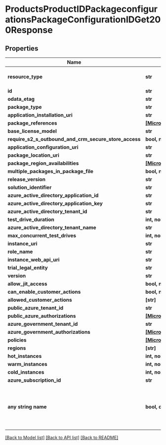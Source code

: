 # ProductsProductIDPackageconfigurationsPackageConfigurationIDGet200Response


## Properties
Name | Type | Description | Notes
------------ | ------------- | ------------- | -------------
**resource_type** | **str** |  | [optional]  if omitted the server will use the default value of "AzureResourceManagerTestDrivePackageConfiguration"
**id** | **str** |  | [optional] 
**odata_etag** | **str** |  | [optional] 
**package_type** | **str** |  | [optional] 
**application_installation_uri** | **str** |  | [optional] 
**package_references** | [**[MicrosoftIngestionApiModelsCommonTypeValuePair]**](MicrosoftIngestionApiModelsCommonTypeValuePair.md) |  | [optional] 
**base_license_model** | **str** |  | [optional] 
**require_s2_s_outbound_and_crm_secure_store_access** | **bool, none_type** |  | [optional] 
**application_configuration_uri** | **str** |  | [optional] 
**package_location_uri** | **str** |  | [optional] 
**package_region_availabilities** | [**[MicrosoftIngestionApiModelsPackagesPackageRegionAvailability]**](MicrosoftIngestionApiModelsPackagesPackageRegionAvailability.md) |  | [optional] 
**multiple_packages_in_package_file** | **bool, none_type** |  | [optional] 
**release_version** | **str** |  | [optional] 
**solution_identifier** | **str** |  | [optional] 
**azure_active_directory_application_id** | **str** |  | [optional] 
**azure_active_directory_application_key** | **str** |  | [optional] 
**azure_active_directory_tenant_id** | **str** |  | [optional] 
**test_drive_duration** | **int, none_type** |  | [optional] 
**azure_active_directory_tenant_name** | **str** |  | [optional] 
**max_concurrent_test_drives** | **int, none_type** |  | [optional] 
**instance_uri** | **str** |  | [optional] 
**role_name** | **str** |  | [optional] 
**instance_web_api_uri** | **str** |  | [optional] 
**trial_legal_entity** | **str** |  | [optional] 
**version** | **str** |  | [optional] 
**allow_jit_access** | **bool, none_type** |  | [optional] 
**can_enable_customer_actions** | **bool, none_type** |  | [optional] 
**allowed_customer_actions** | **[str]** |  | [optional] 
**public_azure_tenant_id** | **str** |  | [optional] 
**public_azure_authorizations** | [**[MicrosoftIngestionApiModelsPackagesRoleAuthorization]**](MicrosoftIngestionApiModelsPackagesRoleAuthorization.md) |  | [optional] 
**azure_government_tenant_id** | **str** |  | [optional] 
**azure_government_authorizations** | [**[MicrosoftIngestionApiModelsPackagesRoleAuthorization]**](MicrosoftIngestionApiModelsPackagesRoleAuthorization.md) |  | [optional] 
**policies** | [**[MicrosoftIngestionApiModelsPackagesAzurePolicy]**](MicrosoftIngestionApiModelsPackagesAzurePolicy.md) |  | [optional] 
**regions** | **[str]** |  | [optional] 
**hot_instances** | **int, none_type** |  | [optional] 
**warm_instances** | **int, none_type** |  | [optional] 
**cold_instances** | **int, none_type** |  | [optional] 
**azure_subscription_id** | **str** |  | [optional] 
**any string name** | **bool, date, datetime, dict, float, int, list, str, none_type** | any string name can be used but the value must be the correct type | [optional]

[[Back to Model list]](../README.md#documentation-for-models) [[Back to API list]](../README.md#documentation-for-api-endpoints) [[Back to README]](../README.md)


